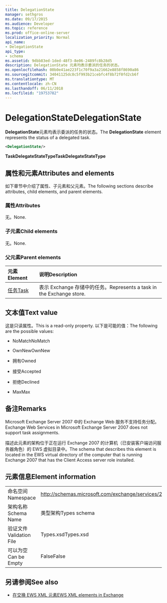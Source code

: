 ```yaml
---
title: DelegationState
manager: sethgros
ms.date: 09/17/2015
ms.audience: Developer
ms.topic: reference
ms.prod: office-online-server
localization_priority: Normal
api_name:
- DelegationState
api_type:
- schema
ms.assetid: 9dbb83ed-1ded-48f3-8e06-2489fc8b28d5
description: DelegationState 元素均表示委派的任务的状态。
ms.openlocfilehash: 00b0e41ae223f1c70f9a3a21662e8858f8690a86
ms.sourcegitcommit: 34041125dc8c5f993b21cebfc4f8b72f0fd2cb6f
ms.translationtype: MT
ms.contentlocale: zh-CN
ms.lasthandoff: 06/11/2018
ms.locfileid: "19753782"
---
```

# <a name="delegationstate"></a><span data-ttu-id="351af-103">DelegationState</span><span class="sxs-lookup"><span data-stu-id="351af-103">DelegationState</span></span>

<span data-ttu-id="351af-104">**DelegationState**元素均表示委派的任务的状态。</span><span class="sxs-lookup"><span data-stu-id="351af-104">The **DelegationState** element represents the status of a delegated task.</span></span> 
  
```xml
<DelegationState/>
```

<span data-ttu-id="351af-105">**TaskDelegateStateType**</span><span class="sxs-lookup"><span data-stu-id="351af-105">**TaskDelegateStateType**</span></span>

## <a name="attributes-and-elements"></a><span data-ttu-id="351af-106">属性和元素</span><span class="sxs-lookup"><span data-stu-id="351af-106">Attributes and elements</span></span>

<span data-ttu-id="351af-107">如下章节中介绍了属性、子元素和父元素。</span><span class="sxs-lookup"><span data-stu-id="351af-107">The following sections describe attributes, child elements, and parent elements.</span></span>
  
### <a name="attributes"></a><span data-ttu-id="351af-108">属性</span><span class="sxs-lookup"><span data-stu-id="351af-108">Attributes</span></span>

<span data-ttu-id="351af-109">无。</span><span class="sxs-lookup"><span data-stu-id="351af-109">None.</span></span>
  
### <a name="child-elements"></a><span data-ttu-id="351af-110">子元素</span><span class="sxs-lookup"><span data-stu-id="351af-110">Child elements</span></span>

<span data-ttu-id="351af-111">无。</span><span class="sxs-lookup"><span data-stu-id="351af-111">None.</span></span>
  
### <a name="parent-elements"></a><span data-ttu-id="351af-112">父元素</span><span class="sxs-lookup"><span data-stu-id="351af-112">Parent elements</span></span>

|<span data-ttu-id="351af-113">**元素**</span><span class="sxs-lookup"><span data-stu-id="351af-113">**Element**</span></span>|<span data-ttu-id="351af-114">**说明**</span><span class="sxs-lookup"><span data-stu-id="351af-114">**Description**</span></span>|
|:-----|:-----|
|[<span data-ttu-id="351af-115">任务</span><span class="sxs-lookup"><span data-stu-id="351af-115">Task</span></span>](task.md) <br/> |<span data-ttu-id="351af-116">表示 Exchange 存储中的任务。</span><span class="sxs-lookup"><span data-stu-id="351af-116">Represents a task in the Exchange store.</span></span>  <br/> |
   
## <a name="text-value"></a><span data-ttu-id="351af-117">文本值</span><span class="sxs-lookup"><span data-stu-id="351af-117">Text value</span></span>

<span data-ttu-id="351af-118">这是只读属性。</span><span class="sxs-lookup"><span data-stu-id="351af-118">This is a read-only property.</span></span> <span data-ttu-id="351af-119">以下是可能的值：</span><span class="sxs-lookup"><span data-stu-id="351af-119">The following are the possible values:</span></span>
  
- <span data-ttu-id="351af-120">NoMatch</span><span class="sxs-lookup"><span data-stu-id="351af-120">NoMatch</span></span>
    
- <span data-ttu-id="351af-121">OwnNew</span><span class="sxs-lookup"><span data-stu-id="351af-121">OwnNew</span></span>
    
- <span data-ttu-id="351af-122">拥有</span><span class="sxs-lookup"><span data-stu-id="351af-122">Owned</span></span>
    
- <span data-ttu-id="351af-123">接受</span><span class="sxs-lookup"><span data-stu-id="351af-123">Accepted</span></span>
    
- <span data-ttu-id="351af-124">拒绝</span><span class="sxs-lookup"><span data-stu-id="351af-124">Declined</span></span>
    
- <span data-ttu-id="351af-125">Max</span><span class="sxs-lookup"><span data-stu-id="351af-125">Max</span></span>
    
## <a name="remarks"></a><span data-ttu-id="351af-126">备注</span><span class="sxs-lookup"><span data-stu-id="351af-126">Remarks</span></span>

<span data-ttu-id="351af-127">Microsoft Exchange Server 2007 中的 Exchange Web 服务不支持任务分配。</span><span class="sxs-lookup"><span data-stu-id="351af-127">Exchange Web Services in Microsoft Exchange Server 2007 does not support task assignments.</span></span>
  
<span data-ttu-id="351af-128">描述此元素的架构位于正在运行 Exchange 2007 的计算机（已安装客户端访问服务器角色）的 EWS 虚拟目录中。</span><span class="sxs-lookup"><span data-stu-id="351af-128">The schema that describes this element is located in the EWS virtual directory of the computer that is running Exchange 2007 that has the Client Access server role installed.</span></span>
  
## <a name="element-information"></a><span data-ttu-id="351af-129">元素信息</span><span class="sxs-lookup"><span data-stu-id="351af-129">Element information</span></span>

|||
|:-----|:-----|
|<span data-ttu-id="351af-130">命名空间</span><span class="sxs-lookup"><span data-stu-id="351af-130">Namespace</span></span>  <br/> |http://schemas.microsoft.com/exchange/services/2006/types  <br/> |
|<span data-ttu-id="351af-131">架构名称</span><span class="sxs-lookup"><span data-stu-id="351af-131">Schema Name</span></span>  <br/> |<span data-ttu-id="351af-132">类型架构</span><span class="sxs-lookup"><span data-stu-id="351af-132">Types schema</span></span>  <br/> |
|<span data-ttu-id="351af-133">验证文件</span><span class="sxs-lookup"><span data-stu-id="351af-133">Validation File</span></span>  <br/> |<span data-ttu-id="351af-134">Types.xsd</span><span class="sxs-lookup"><span data-stu-id="351af-134">Types.xsd</span></span>  <br/> |
|<span data-ttu-id="351af-135">可以为空</span><span class="sxs-lookup"><span data-stu-id="351af-135">Can be Empty</span></span>  <br/> |<span data-ttu-id="351af-136">False</span><span class="sxs-lookup"><span data-stu-id="351af-136">False</span></span>  <br/> |
   
## <a name="see-also"></a><span data-ttu-id="351af-137">另请参阅</span><span class="sxs-lookup"><span data-stu-id="351af-137">See also</span></span>

- [<span data-ttu-id="351af-138">在交换 EWS XML 元素</span><span class="sxs-lookup"><span data-stu-id="351af-138">EWS XML elements in Exchange</span></span>](ews-xml-elements-in-exchange.md)


